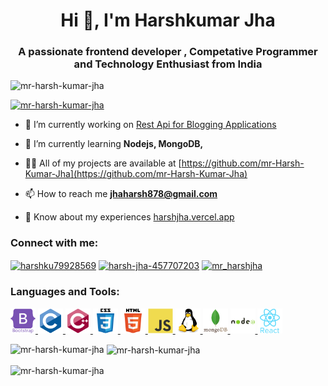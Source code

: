 <h1 align="center">Hi 👋, I'm Harshkumar Jha</h1>
<h3 align="center">A passionate frontend developer , Competative Programmer and Technology Enthusiast from India</h3>

<p align="left"> <img src="https://komarev.com/ghpvc/?username=mr-harsh-kumar-jha&label=Profile%20views&color=0e75b6&style=flat" alt="mr-harsh-kumar-jha" /> </p>

<p align="left"> <a href="https://github.com/ryo-ma/github-profile-trophy"><img src="https://github-profile-trophy.vercel.app/?username=mr-harsh-kumar-jha" alt="mr-harsh-kumar-jha" /></a> </p>

- 🔭 I’m currently working on [Rest Api for Blogging Applications](https://github.com/mr-Harsh-Kumar-Jha/Rest-Api-s)

- 🌱 I’m currently learning **Nodejs, MongoDB,**

- 👨‍💻 All of my projects are available at [https://github.com/mr-Harsh-Kumar-Jha](https://github.com/mr-Harsh-Kumar-Jha)

- 📫 How to reach me **jhaharsh878@gmail.com**

- 📄 Know about my experiences [harshjha.vercel.app](harshjha.vercel.app)

<h3 align="left">Connect with me:</h3>
<p align="left">
<a href="https://twitter.com/harshku79928569" target="blank"><img align="center" src="https://raw.githubusercontent.com/rahuldkjain/github-profile-readme-generator/master/src/images/icons/Social/twitter.svg" alt="harshku79928569" height="30" width="40" /></a>
<a href="https://linkedin.com/in/harsh-jha-457707203" target="blank"><img align="center" src="https://raw.githubusercontent.com/rahuldkjain/github-profile-readme-generator/master/src/images/icons/Social/linked-in-alt.svg" alt="harsh-jha-457707203" height="30" width="40" /></a>
<a href="https://www.codechef.com/users/mr_harshjha" target="blank"><img align="center" src="https://cdn.jsdelivr.net/npm/simple-icons@3.1.0/icons/codechef.svg" alt="mr_harshjha" height="30" width="40" /></a>
</p>

<h3 align="left">Languages and Tools:</h3>
<p align="left"> <a href="https://getbootstrap.com" target="_blank" rel="noreferrer"> <img src="https://raw.githubusercontent.com/devicons/devicon/master/icons/bootstrap/bootstrap-plain-wordmark.svg" alt="bootstrap" width="40" height="40"/> </a> <a href="https://www.cprogramming.com/" target="_blank" rel="noreferrer"> <img src="https://raw.githubusercontent.com/devicons/devicon/master/icons/c/c-original.svg" alt="c" width="40" height="40"/> </a> <a href="https://www.w3schools.com/cpp/" target="_blank" rel="noreferrer"> <img src="https://raw.githubusercontent.com/devicons/devicon/master/icons/cplusplus/cplusplus-original.svg" alt="cplusplus" width="40" height="40"/> </a> <a href="https://www.w3schools.com/css/" target="_blank" rel="noreferrer"> <img src="https://raw.githubusercontent.com/devicons/devicon/master/icons/css3/css3-original-wordmark.svg" alt="css3" width="40" height="40"/> </a> <a href="https://www.w3.org/html/" target="_blank" rel="noreferrer"> <img src="https://raw.githubusercontent.com/devicons/devicon/master/icons/html5/html5-original-wordmark.svg" alt="html5" width="40" height="40"/> </a> <a href="https://developer.mozilla.org/en-US/docs/Web/JavaScript" target="_blank" rel="noreferrer"> <img src="https://raw.githubusercontent.com/devicons/devicon/master/icons/javascript/javascript-original.svg" alt="javascript" width="40" height="40"/> </a> <a href="https://www.linux.org/" target="_blank" rel="noreferrer"> <img src="https://raw.githubusercontent.com/devicons/devicon/master/icons/linux/linux-original.svg" alt="linux" width="40" height="40"/> </a> <a href="https://www.mongodb.com/" target="_blank" rel="noreferrer"> <img src="https://raw.githubusercontent.com/devicons/devicon/master/icons/mongodb/mongodb-original-wordmark.svg" alt="mongodb" width="40" height="40"/> </a> <a href="https://nodejs.org" target="_blank" rel="noreferrer"> <img src="https://raw.githubusercontent.com/devicons/devicon/master/icons/nodejs/nodejs-original-wordmark.svg" alt="nodejs" width="40" height="40"/> </a> <a href="https://reactjs.org/" target="_blank" rel="noreferrer"> <img src="https://raw.githubusercontent.com/devicons/devicon/master/icons/react/react-original-wordmark.svg" alt="react" width="40" height="40"/> </a> </p>

<p><img align="left" src="https://github-readme-stats.vercel.app/api/top-langs?username=mr-harsh-kumar-jha&show_icons=true&locale=en&layout=compact" alt="mr-harsh-kumar-jha" /></p>

<p>&nbsp;<img align="center" src="https://github-readme-stats.vercel.app/api?username=mr-harsh-kumar-jha&show_icons=true&locale=en" alt="mr-harsh-kumar-jha" /></p>

<p><img align="center" src="https://github-readme-streak-stats.herokuapp.com/?user=mr-harsh-kumar-jha&" alt="mr-harsh-kumar-jha" /></p>
